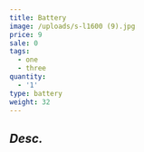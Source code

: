 ```yaml
---
title: Battery
image: /uploads/s-l1600 (9).jpg
price: 9
sale: 0
tags:
  - one
  - three
quantity:
  - '1'
type: battery
weight: 32
---
```

## _Desc._
